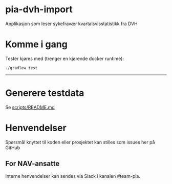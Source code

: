 pia-dvh-import
===============

Applikasjon som leser sykefravær kvartalsvisstatistikk fra DVH 

# Komme i gang

Tester kjøres med (trenger en kjørende docker runtime):

`./gradlew test`

---

# Generere testdata
Se [scripts/README.md](scripts/README.md)

# Henvendelser

Spørsmål knyttet til koden eller prosjektet kan stilles som issues her på GitHub

## For NAV-ansatte

Interne henvendelser kan sendes via Slack i kanalen #team-pia.